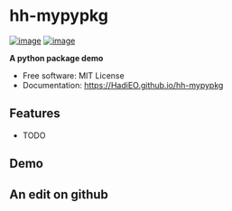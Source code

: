 # hh-mypypkg


[![image](https://img.shields.io/pypi/v/hh-mypypkg.svg)](https://pypi.python.org/pypi/hh-mypypkg)
[![image](https://img.shields.io/conda/vn/conda-forge/hh-mypypkg.svg)](https://anaconda.org/conda-forge/hh-mypypkg)


**A python package demo**


-   Free software: MIT License
-   Documentation: https://HadiEO.github.io/hh-mypypkg
    

## Features

-   TODO


## Demo



## An edit on github
